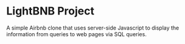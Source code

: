 # LightBNB Project 

A simple Airbnb clone that uses server-side Javascript to display the information from queries to web pages via SQL queries.